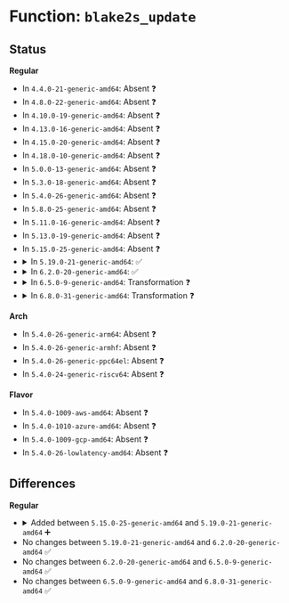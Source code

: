 # Function: <code>blake2s_update</code>

## Status
<b>Regular</b>
<ul>
<li>
In <code>4.4.0-21-generic-amd64</code>: Absent ❓
</li>
<li>
In <code>4.8.0-22-generic-amd64</code>: Absent ❓
</li>
<li>
In <code>4.10.0-19-generic-amd64</code>: Absent ❓
</li>
<li>
In <code>4.13.0-16-generic-amd64</code>: Absent ❓
</li>
<li>
In <code>4.15.0-20-generic-amd64</code>: Absent ❓
</li>
<li>
In <code>4.18.0-10-generic-amd64</code>: Absent ❓
</li>
<li>
In <code>5.0.0-13-generic-amd64</code>: Absent ❓
</li>
<li>
In <code>5.3.0-18-generic-amd64</code>: Absent ❓
</li>
<li>
In <code>5.4.0-26-generic-amd64</code>: Absent ❓
</li>
<li>
In <code>5.8.0-25-generic-amd64</code>: Absent ❓
</li>
<li>
In <code>5.11.0-16-generic-amd64</code>: Absent ❓
</li>
<li>
In <code>5.13.0-19-generic-amd64</code>: Absent ❓
</li>
<li>
In <code>5.15.0-25-generic-amd64</code>: Absent ❓
</li>
<li>
<details>
<summary>In <code>5.19.0-21-generic-amd64</code>: ✅</summary>

```c
void blake2s_update(struct blake2s_state * state, const u8 * in, size_t inlen)
```

```json
{
  "name": "blake2s_update",
  "collision_type": "Unique Global",
  "inline_type": "No",
  "funcs": [
    {
      "addr": 18446744071586120384,
      "name": "blake2s_update",
      "external": true,
      "loc": "lib/crypto/blake2s.c:24",
      "file": "lib/crypto/blake2s.c",
      "inline": "seen, unknown",
      "caller_inline": [],
      "caller_func": [
        "drivers/char/random.c:write_pool_user",
        "drivers/char/random.c:add_timer_randomness",
        "drivers/char/random.c:add_timer_randomness",
        "drivers/char/random.c:mix_interrupt_randomness",
        "drivers/char/random.c:add_hwgenerator_randomness",
        "drivers/char/random.c:add_device_randomness",
        "drivers/char/random.c:add_device_randomness",
        "drivers/char/random.c:random_pm_notification",
        "drivers/char/random.c:random_pm_notification",
        "drivers/char/random.c:random_pm_notification",
        "drivers/char/random.c:random_init",
        "drivers/char/random.c:random_init",
        "drivers/char/random.c:random_init",
        "drivers/char/random.c:random_init"
      ]
    }
  ],
  "symbols": [
    {
      "addr": 18446744071586120384,
      "name": "blake2s_update",
      "section": ".text",
      "bind": "STB_GLOBAL",
      "size": 209
    }
  ]
}
```
</details>
</li>
<li>
<details>
<summary>In <code>6.2.0-20-generic-amd64</code>: ✅</summary>

```c
void blake2s_update(struct blake2s_state * state, const u8 * in, size_t inlen)
```

```json
{
  "name": "blake2s_update",
  "collision_type": "Unique Global",
  "inline_type": "No",
  "funcs": [
    {
      "addr": 18446744071587110320,
      "name": "blake2s_update",
      "external": true,
      "loc": "lib/crypto/blake2s.c:24",
      "file": "lib/crypto/blake2s.c",
      "inline": "seen, unknown",
      "caller_inline": [],
      "caller_func": [
        "drivers/char/random.c:write_pool_user",
        "drivers/char/random.c:try_to_generate_entropy",
        "drivers/char/random.c:try_to_generate_entropy",
        "drivers/char/random.c:add_timer_randomness",
        "drivers/char/random.c:add_timer_randomness",
        "drivers/char/random.c:mix_interrupt_randomness",
        "drivers/char/random.c:add_hwgenerator_randomness",
        "drivers/char/random.c:add_device_randomness",
        "drivers/char/random.c:add_device_randomness",
        "drivers/char/random.c:random_pm_notification",
        "drivers/char/random.c:random_pm_notification",
        "drivers/char/random.c:random_pm_notification",
        "drivers/char/random.c:random_init",
        "drivers/char/random.c:random_init",
        "drivers/char/random.c:random_init_early",
        "drivers/char/random.c:random_init_early",
        "drivers/char/random.c:random_init_early",
        "drivers/char/random.c:add_bootloader_randomness"
      ]
    }
  ],
  "symbols": [
    {
      "addr": 18446744071587110320,
      "name": "blake2s_update",
      "section": ".text",
      "bind": "STB_GLOBAL",
      "size": 209
    }
  ]
}
```
</details>
</li>
<li>
<details>
<summary>In <code>6.5.0-9-generic-amd64</code>: Transformation ❓</summary>

```c
void blake2s_update(struct blake2s_state * state, const u8 * in, size_t inlen)
```

```json
{
  "name": "blake2s_update",
  "collision_type": "Unique Global",
  "inline_type": "No",
  "funcs": [
    {
      "addr": 0,
      "name": "blake2s_update",
      "external": true,
      "loc": "lib/crypto/blake2s.c:24",
      "file": "lib/crypto/blake2s.c",
      "inline": "seen, unknown",
      "caller_inline": [],
      "caller_func": [
        "drivers/char/random.c:write_pool_user",
        "drivers/char/random.c:try_to_generate_entropy",
        "drivers/char/random.c:try_to_generate_entropy",
        "drivers/char/random.c:add_timer_randomness",
        "drivers/char/random.c:add_timer_randomness",
        "drivers/char/random.c:mix_interrupt_randomness",
        "drivers/char/random.c:add_hwgenerator_randomness",
        "drivers/char/random.c:add_device_randomness",
        "drivers/char/random.c:add_device_randomness",
        "drivers/char/random.c:random_pm_notification",
        "drivers/char/random.c:random_pm_notification",
        "drivers/char/random.c:random_pm_notification",
        "drivers/char/random.c:random_init",
        "drivers/char/random.c:random_init",
        "drivers/char/random.c:random_init_early",
        "drivers/char/random.c:random_init_early",
        "drivers/char/random.c:random_init_early",
        "drivers/char/random.c:add_bootloader_randomness"
      ]
    }
  ],
  "symbols": [
    {
      "addr": 18446744071596642553,
      "name": "blake2s_update.cold",
      "section": ".text",
      "bind": "STB_LOCAL",
      "size": 64
    },
    {
      "addr": 18446744071587372112,
      "name": "blake2s_update",
      "section": ".text",
      "bind": "STB_GLOBAL",
      "size": 406
    }
  ]
}
```
</details>
</li>
<li>
<details>
<summary>In <code>6.8.0-31-generic-amd64</code>: Transformation ❓</summary>

```c
void blake2s_update(struct blake2s_state * state, const u8 * in, size_t inlen)
```

```json
{
  "name": "blake2s_update",
  "collision_type": "Unique Global",
  "inline_type": "No",
  "funcs": [
    {
      "addr": 0,
      "name": "blake2s_update",
      "external": true,
      "loc": "lib/crypto/blake2s.c:24",
      "file": "lib/crypto/blake2s.c",
      "inline": "seen, unknown",
      "caller_inline": [],
      "caller_func": [
        "drivers/char/random.c:write_pool_user",
        "drivers/char/random.c:try_to_generate_entropy",
        "drivers/char/random.c:try_to_generate_entropy",
        "drivers/char/random.c:add_timer_randomness",
        "drivers/char/random.c:add_timer_randomness",
        "drivers/char/random.c:mix_interrupt_randomness",
        "drivers/char/random.c:add_hwgenerator_randomness",
        "drivers/char/random.c:add_device_randomness",
        "drivers/char/random.c:add_device_randomness",
        "drivers/char/random.c:random_pm_notification",
        "drivers/char/random.c:random_pm_notification",
        "drivers/char/random.c:random_pm_notification",
        "drivers/char/random.c:random_init",
        "drivers/char/random.c:random_init",
        "drivers/char/random.c:random_init_early",
        "drivers/char/random.c:random_init_early",
        "drivers/char/random.c:random_init_early",
        "drivers/char/random.c:add_bootloader_randomness"
      ]
    }
  ],
  "symbols": [
    {
      "addr": 18446744071597550805,
      "name": "blake2s_update.cold",
      "section": ".text",
      "bind": "STB_LOCAL",
      "size": 64
    },
    {
      "addr": 18446744071587658896,
      "name": "blake2s_update",
      "section": ".text",
      "bind": "STB_GLOBAL",
      "size": 406
    }
  ]
}
```
</details>
</li>
</ul>
<b>Arch</b>
<ul>
<li>
In <code>5.4.0-26-generic-arm64</code>: Absent ❓
</li>
<li>
In <code>5.4.0-26-generic-armhf</code>: Absent ❓
</li>
<li>
In <code>5.4.0-26-generic-ppc64el</code>: Absent ❓
</li>
<li>
In <code>5.4.0-24-generic-riscv64</code>: Absent ❓
</li>
</ul>
<b>Flavor</b>
<ul>
<li>
In <code>5.4.0-1009-aws-amd64</code>: Absent ❓
</li>
<li>
In <code>5.4.0-1010-azure-amd64</code>: Absent ❓
</li>
<li>
In <code>5.4.0-1009-gcp-amd64</code>: Absent ❓
</li>
<li>
In <code>5.4.0-26-lowlatency-amd64</code>: Absent ❓
</li>
</ul>

## Differences
<b>Regular</b>
<ul>
<li>
<details>
<summary>Added between <code>5.15.0-25-generic-amd64</code> and <code>5.19.0-21-generic-amd64</code> ➕</summary>

```c
void blake2s_update(struct blake2s_state * state, const u8 * in, size_t inlen)
```
</details>
</li>
<li>
No changes between <code>5.19.0-21-generic-amd64</code> and <code>6.2.0-20-generic-amd64</code> ✅
</li>
<li>
No changes between <code>6.2.0-20-generic-amd64</code> and <code>6.5.0-9-generic-amd64</code> ✅
</li>
<li>
No changes between <code>6.5.0-9-generic-amd64</code> and <code>6.8.0-31-generic-amd64</code> ✅
</li>
</ul>
